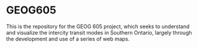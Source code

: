 # GEOG605
This is the repository for the GEOG 605 project, which seeks to understand and visualize the intercity transit modes in Southern Ontario, largely through the development and use of a series of web maps. 

